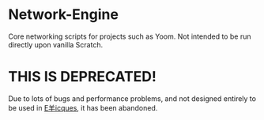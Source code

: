 # Network-Engine
Core networking scripts for projects such as Yoom. Not intended to be run directly upon vanilla Scratch.

# THIS IS DEPRECATED!

Due to lots of bugs and performance problems, and not designed entirely to be used in [E羊icques](https://github.com/SheepTester/scratch-gui), it has been abandoned.
